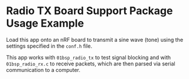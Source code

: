 # Radio TX Board Support Package Usage Example

Load this app onto an nRF board to transmit a sine wave (tone) using the settings specified in the `conf.h` file. 

This app works with `01bsp_radio_tx` to test signal blocking and with `01bsp_radio_rx.c` to receive packets, which are then parsed via serial communication to a computer.
